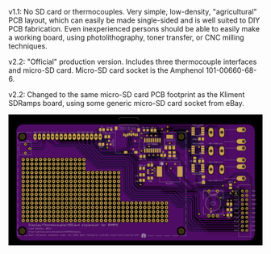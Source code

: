 
v1.1: No SD card or thermocouples. Very simple, low-density, "agricultural" PCB layout, which can easily be made single-sided and is well suited to DIY PCB fabrication. Even inexperienced persons should be able to easily make a working board, using photolithography, toner transfer, or CNC milling techniques.

v2.2: "Official" production version. Includes three thermocouple interfaces and micro-SD card. Micro-SD card socket is the Amphenol 101-00660-68-6.

v2.2: Changed to the same micro-SD card PCB footprint as the Kliment SDRamps board, using some generic micro-SD card socket from eBay.

 ![](https://github.com/lukeweston/RAMPSdisplay/raw/master/v1.2/RAMPSdisplay-pcb.png)

